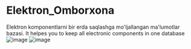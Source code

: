 # Elektron_Omborxona
Elektron komponentlarni bir erda saqlashga mo'ljallangan ma'lumotlar bazasi. It helpes you to keep all electronic components in one database
![image](https://github.com/user-attachments/assets/125acba5-bfcd-4f37-9798-cab9c0cf4890)
![image](https://github.com/user-attachments/assets/a5528248-d5fa-4aa0-a613-5da683017fc2)
